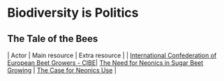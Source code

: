 # Biodiversity is Politics

## The Tale of the Bees

| Actor | Main resource | Extra resource |
| [International Confederation of European Beet Growers - CIBE](https://www.cibe-europe.eu/mission)| [The Need for Neonics in Sugar Beet Growing](https://www.cibe-europe.eu/img/user/CIBE%20Fact%20Sheet%20on%20Neonics%20December%202017%20final%2015%20dec.pdf) | [The Case for Neonics Use](https://www.cibe-europe.eu/img/user/058-18%20CIBE%20The%20case%20for%20neonicotinoids%20in%20pelleted%20sugar%20beet%20seeds%20April%202018.pdf) |


